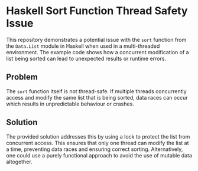 # Haskell Sort Function Thread Safety Issue

This repository demonstrates a potential issue with the `sort` function from the `Data.List` module in Haskell when used in a multi-threaded environment. The example code shows how a concurrent modification of a list being sorted can lead to unexpected results or runtime errors.

## Problem

The `sort` function itself is not thread-safe.  If multiple threads concurrently access and modify the same list that is being sorted, data races can occur which results in unpredictable behaviour or crashes.

## Solution

The provided solution addresses this by using a lock to protect the list from concurrent access.  This ensures that only one thread can modify the list at a time, preventing data races and ensuring correct sorting.  Alternatively, one could use a purely functional approach to avoid the use of mutable data altogether.
